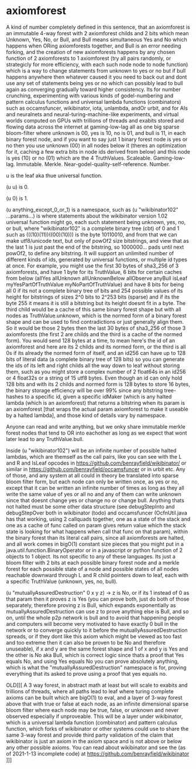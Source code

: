 # axiomforest
A kind of number completely defined in this sentence, that an axiomforest is an immutable 4-way forest with 2 axiomforest childs and 2 bits which mean Unknown, Yes, No, or Bull, and Bull means simultaneous Yes and No which happens when ORing axiomforests together, and Bull is an error needing forking, and the creation of new axiomforests happens by any chosen function of 2 axiomforests to 1 axiomforest (try all pairs randomly, or strategicly for more efficiency, with each such node node to node function) which is a way to change statements from unknown to yes or no but if bull happens anywhere then whatever caused it you need to back out and dont use any set of statements being yes or no which can possibly lead to bull again as converging gradually toward higher consistency. Its for number crunching, experimenting with various kinds of godel-numbering and pattern calculus functions and universal lambda functions (combinators) such as occamsfuncer, wikibinator, iota, unlambda, andOr urbit, and for AIs and neuralnets and neural-turing-machine-like experiments, and virtual worlds computed on GPUs with trillions of threads and exabits stored and flowing data across the internet at gaming-low-lag all as one big sparse bloom-filter where unknown is 00, yes is 10, no is 01, and bull is 11, in each binary forest node, and if you want to say just 1 binary forest node is yes or no then you use unknown (00) in all nodes below it (theres an optimization for it, caching a few extra bits in node ids derived from below) and this node is yes (10) or no (01) which are the 4 TruthValues. Scaleable. Gaming-low-lag. Immutable. Merkle. Near-godel-quality-self-reference. Number.

u is the leaf aka thue universal function.

(u u) is 0.

(u 0) is 1.

(u anything_except_0_or_1) is a namespace, such as (u "wikibinator102" ...params...) is where statements about the wikibinator version 1.02 universal function might go, each such statement being unknown, yes, no, or bull, where "wikibinator102" is a complete binary tree (cbt) of 0 and 1 such as (((10)(11))((00)(10))) is the byte 10110010, and from that we can make utf8/unicode text, but only of powOf2 size bitstrings, and view that as the last 1 is just past the end of the bitstring, so 1000000... pads until next powOf2, to define any bitstring. It will support an unlimited number of different kinds of ids, generated by universal functions, or multiple id types at once. For example, you might use the first 30 bytes of sha3_256 of 3 axiomforests, and have 1 byte for its TruthValue, 6 bits for certain caches from below (allYes allUnknown allUnknownBelow allObserve anyBull isLeaf myYesPartOfTruthValue myNoPartOfTruthValue) and have 8 bits for being all 0 if its not a complete binary tree of bits and 254 possible values of its height for bitstrings of sizes 2^0 bits to 2^253 bits (sparse) and if its the byte 255 it means it is still a bitstring but its height doesnt fit in a byte. The third child would be a cache of this same binary forest shape but with all nodes as TruthValue.unknown, which is the normed form of a binary forest shape and can be used to find contradictions or just generally align them. So it would be those 2 bytes then the last 30 bytes of sha3_256 of those 3 axiomforests (the first 2 are childs and the third is a cache of the normed form). You would send 128 bytes at a time, to mean here's the id of an axiomforest and here are its 2 childs and its normed form, or the third is all 0s if its already the normed form of itself, and an id256 can have up to 128 bits of literal data (a complete binary tree of 128 bits) so you can generate the ids of its left and right childs all the way down to leaf without storing them, such as you might store a complex number of 2 float64s in an id256 or 4 float32s or a string of 15 utf8 bytes. Even though an id can only hold 128 bits and with its 2 childs and normed form is 128 bytes to store 16 bytes, the binary storage efficiency will be over 99% since any bitstring tree-hashes to a specific id, given a specific idMaker (which is any halted lambda (which is an axiomforest) that returns a bitstring when its param is an axiomforest [that wraps the actual param axiomforest to make it useable by a halted lambda], and those kind of details vary by namespace.

Anyone can read and write anything, but we onky share immutable merkle forest nodes that tend to OR into eachother as long as we expect that wont later lead to any TruthValue.bull.

Inside (u "wikibinator102") will be an infinite number of possible halted lambdas, which are themself as the call pairs, like you can see with the L and R and IsLeaf opcodes in https://github.com/benrayfield/wikibinator/ or similar in https://github.com/benrayfield/occamsfuncer or in urbit etc. Any of those, and any system at all could in theory be translated into sparse bloom filter form, but each node can only be written once, as yes or no, except that it can be written an infinite number of times as long as they all write the same value of yes or all no and any of them can write unknown since that doesnt change yes or change no or change bull. Anything thats not halted must be some other data structure (see debugStepInto and debugStepOver both in wikibinator (todo) and occamsfuncer (OcfnUtil.java has that working, using 2 callquads together, one as a state of the stack and one as a cache of func called on param gives return value which the stack state is looking for what happens when call that func on that param), within the binary forest than its literal call pairs, since all axiomforests are halted, and all work comes in bigO(1) constant size pieces that you might put in a java.util.function.BinaryOperator<axiomforest> or in a javascript or python function of 2 objects to 1 object. Its not specific to any of these languages. Its just a bloom filter with 2 bits at each possible binary forest node and a merkle forest for each possible state of a node and possible states of all nodes reachable downward through L and R child pointers down to leaf, each with a specific TruthValue (unknown, yes, no, bull).
  
 (u "mutuallyAssuredDestruction" 0 x y z) -> z is No, or if its 1 instead of 0 as that param then it proves z is Yes (you can prove both, just do both of those separately, therefore proving z is Bull, which expands exponentially as mutuallyAssuredDestruction can use z to prove anything else is Bull, and so on, until the whole p2p network is bull and to avoid that happening people and computers will become very motivated to have exactly 0 bull in the network or to converge quickly to it before the mutuallyAssuredDestruction spreads, or if they dont like this axiom which might be viewed as too fast and too extreme then it can also be proven to be No and therefore unuseable), if x and y are the same forest shape and 1 of x and y is Yes and the other is No aka Bull, which is correct logic since thats a proof that Yes equals No, and using Yes equals No you can prove absolutely anything, which is what the "mutuallyAssuredDestruction" namespace is for, proving everything that its asked to prove using a proof that yes equals no.

OLD[[[
A 3 way forest, in abstract math at least but will scale to exabits and trillions of threads, where all paths lead to leaf where turing complete axioms can be built which are bigO(1) to eval, and a layer of 3-way forest above that with true or false at each node, as an infinite dimensional sparse bloom filter where each node may be true, false, or unknown and never observed especially if unproveable. This will be a layer under wikibinator, which is a universal lambda function (combinator) and pattern calculus function, which forks of wikibinator or other systems could use to share the same 3-way forest and provide third party validation of the claim that wikibinator is just an axiom in the axiom space and is not above or below any other possible axioms. You can read about wikibinator and see the (as of 2021-1-13 incomplete code) at https://github.com/benrayfield/wikibinator
]]]
